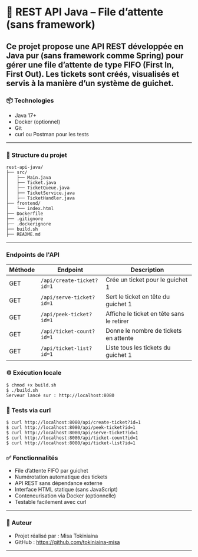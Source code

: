 🚀 REST API Java – File d’attente (sans framework)
=======
Ce projet propose une API REST développée en Java pur (sans framework comme Spring)
pour gérer une file d’attente de type FIFO (First In, First Out).
Les tickets sont créés, visualisés et servis à la manière d’un système de guichet.
---
### 📦 Technologies
- Java 17+
- Docker (optionnel)
- Git
- curl ou Postman pour les tests
---
### 📁 Structure du projet
```
rest-api-java/
├── src/
│   ├── Main.java
│   ├── Ticket.java
│   ├── TicketQueue.java
│   ├── TicketService.java
│   ├── TicketHandler.java
├── frontend/
│   └── index.html
├── Dockerfile
├── .gitignore
├── .dockerignore
├── build.sh
├── README.md
```
---
### Endpoints de l'API

| Méthode | Endpoint                          | Description                                |
|---------|-----------------------------------|--------------------------------------------|
| GET     | `/api/create-ticket?id=1`         | Crée un ticket pour le guichet 1           |
| GET     | `/api/serve-ticket?id=1`          | Sert le ticket en tête du guichet 1        |
| GET     | `/api/peek-ticket?id=1`           | Affiche le ticket en tête sans le retirer  |
| GET     | `/api/ticket-count?id=1`          | Donne le nombre de tickets en attente      |
| GET     | `/api/ticket-list?id=1`           | Liste tous les tickets du guichet 1        |


### ⚙️ Exécution locale
```
$ chmod +x build.sh
$ ./build.sh
Serveur lancé sur : http://localhost:8080
```
### 🧪 Tests via curl
```
$ curl http://localhost:8080/api/create-ticket?id=1
$ curl http://localhost:8080/api/peek-ticket?id=1
$ curl http://localhost:8080/api/serve-ticket?id=1
$ curl http://localhost:8080/api/ticket-count?id=1
$ curl http://localhost:8080/api/ticket-list?id=1
```
### ✅ Fonctionnalités
- File d’attente FIFO par guichet
- Numérotation automatique des tickets
- API REST sans dépendance externe
- Interface HTML statique (sans JavaScript)
- Conteneurisation via Docker (optionnelle)
- Testable facilement avec curl
---
### 👤 Auteur
- Projet réalisé par : Misa Tokiniaina
- GitHub : https://github.com/tokiniaina-misa
---